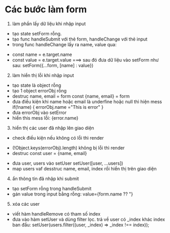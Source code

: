 # Các bước làm form

1. làm phần lấy dữ liệu khi nhập input

- tạo state setForm rỗng.
- tạo func handleSubmit với thẻ form, handleChange với thẻ input
- trong func handleChange lấy ra name, value qua:

* const name = e.target.name
* const value = e.target.value
  ===> sau đó đưa dữ liệu vào setForm như sau:
  setForm({...form, [name] : value})

2. làm hiển thị lỗi khi nhập input

- tạo state là object rỗng
- tạo 1 object errorObj rỗng
- destruc name, email = form
  const {name, email} = form
- đưa điều kiện khi name hoặc email là underfine hoặc null
  thì hiện mess
  if(!name) {
  errorObj.name ="This is error"
  }
- đưa errorObj vào setError
- hiển this mess lỗi: {error.name}

3. hiển thị các user đã nhập lên giao diện

- check điều kiện nếu không có lỗi thì render

* (!Object.keys(errorObj).length) không bị lỗi thì render
* destruc const user = {name, email}

- đưa user, users vào setUser
  setUser([user, ...users])
- map users vaf desstruc name, email, index rồi hiển thị trên giao diện

4. ẩn thông tin đã nhập khi submit

- tạo setForm rỗng trong handleSubmit
- gán value trong input bằng rỗng: value={form.name ?? "}

5. xóa các user

- viết hàm handleRemove có tham số index
- đưa vào hàm setUser và dùng filter lọc. trả về user có \_index khác index ban đầu:
  setUser(users.filter((user, \_index) => \_index !== index));
